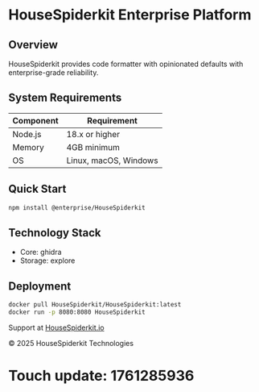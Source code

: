 # HouseSpiderkit Enterprise Platform

## Overview

HouseSpiderkit provides code formatter with opinionated defaults with enterprise-grade reliability.

## System Requirements

| Component | Requirement |
|-----------|-------------|
| Node.js | 18.x or higher |
| Memory | 4GB minimum |
| OS | Linux, macOS, Windows |

## Quick Start

```bash
npm install @enterprise/HouseSpiderkit
```

## Technology Stack

- Core: ghidra
- Storage: explore

## Deployment

```bash
docker pull HouseSpiderkit/HouseSpiderkit:latest
docker run -p 8080:8080 HouseSpiderkit
```

Support at [HouseSpiderkit.io](https://HouseSpiderkit.io)

© 2025 HouseSpiderkit Technologies

# Touch update: 1761285936
